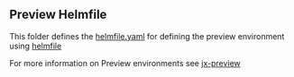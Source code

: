 ## Preview Helmfile

This folder defines the [helmfile.yaml](helmfile.yaml) for defining the preview environment using [helmfile](https://github.com/roboll/helmfile)

For more information on Preview environments see [jx-preview](https://github.com/jenkins-x/jx-preview/blob/master/README.md)
